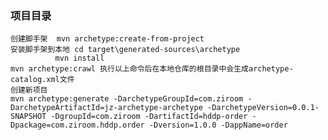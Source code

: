 ### 项目目录

    创建脚手架  mvn archetype:create-from-project
    安装脚手架到本地 cd target\generated-sources\archetype
              mvn install
    mvn archetype:crawl 执行以上命令后在本地仓库的根目录中会生成archetype-catalog.xml文件
    创建新项目
    mvn archetype:generate -DarchetypeGroupId=com.ziroom -DarchetypeArtifactId=jz-archetype-archetype -DarchetypeVersion=0.0.1-SNAPSHOT -DgroupId=com.ziroom -DartifactId=hddp-order -Dpackage=com.ziroom.hddp.order -Dversion=1.0.0 -DappName=order
    
